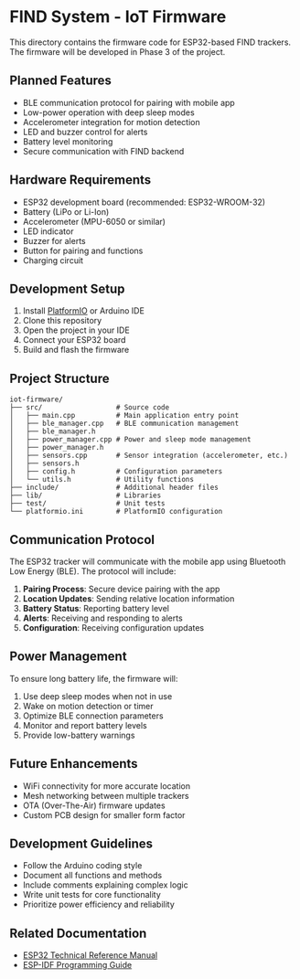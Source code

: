 # FIND System - IoT Firmware

This directory contains the firmware code for ESP32-based FIND trackers. The firmware will be developed in Phase 3 of the project.

## Planned Features

- BLE communication protocol for pairing with mobile app
- Low-power operation with deep sleep modes
- Accelerometer integration for motion detection
- LED and buzzer control for alerts
- Battery level monitoring
- Secure communication with FIND backend

## Hardware Requirements

- ESP32 development board (recommended: ESP32-WROOM-32)
- Battery (LiPo or Li-Ion)
- Accelerometer (MPU-6050 or similar)
- LED indicator
- Buzzer for alerts
- Button for pairing and functions
- Charging circuit

## Development Setup

1. Install [PlatformIO](https://platformio.org/) or Arduino IDE
2. Clone this repository
3. Open the project in your IDE
4. Connect your ESP32 board
5. Build and flash the firmware

## Project Structure

```
iot-firmware/
├── src/                  # Source code
│   ├── main.cpp          # Main application entry point
│   ├── ble_manager.cpp   # BLE communication management
│   ├── ble_manager.h
│   ├── power_manager.cpp # Power and sleep mode management
│   ├── power_manager.h
│   ├── sensors.cpp       # Sensor integration (accelerometer, etc.)
│   ├── sensors.h
│   ├── config.h          # Configuration parameters
│   └── utils.h           # Utility functions
├── include/              # Additional header files
├── lib/                  # Libraries
├── test/                 # Unit tests
└── platformio.ini        # PlatformIO configuration
```

## Communication Protocol

The ESP32 tracker will communicate with the mobile app using Bluetooth Low Energy (BLE). The protocol will include:

1. **Pairing Process**: Secure device pairing with the app
2. **Location Updates**: Sending relative location information
3. **Battery Status**: Reporting battery level
4. **Alerts**: Receiving and responding to alerts
5. **Configuration**: Receiving configuration updates

## Power Management

To ensure long battery life, the firmware will:

1. Use deep sleep modes when not in use
2. Wake on motion detection or timer
3. Optimize BLE connection parameters
4. Monitor and report battery levels
5. Provide low-battery warnings

## Future Enhancements

- WiFi connectivity for more accurate location
- Mesh networking between multiple trackers
- OTA (Over-The-Air) firmware updates
- Custom PCB design for smaller form factor

## Development Guidelines

- Follow the Arduino coding style
- Document all functions and methods
- Include comments explaining complex logic
- Write unit tests for core functionality
- Prioritize power efficiency and reliability

## Related Documentation

- [ESP32 Technical Reference Manual](https://www.espressif.com/sites/default/files/documentation/esp32_technical_reference_manual_en.pdf)
- [ESP-IDF Programming Guide](https://docs.espressif.com/projects/esp-idf/en/latest/esp32/)